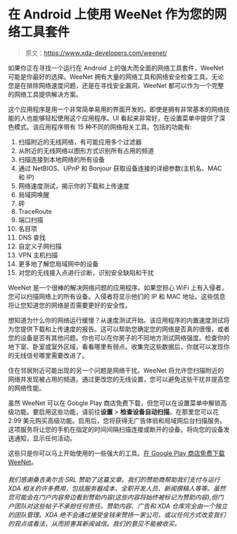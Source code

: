# 在 Android 上使用 WeeNet 作为您的网络工具套件

> 原文：<https://www.xda-developers.com/weenet/>

如果你正在寻找一个运行在 Android 上的强大而全面的网络工具套件，WeeNet 可能是你最好的选择。WeeNet 拥有大量的网络工具和网络安全检查工具。无论您是在排除网络速度问题，还是在寻找安全漏洞，WeeNet 都可以作为一个完整的网络工具提供解决方案。

这个应用程序是用一个非常简单易用的界面开发的。即使是拥有非常基本的网络技能的人也能够轻松使用这个应用程序。UI 看起来非常好，在设置菜单中提供了深色模式。该应用程序带有 15 种不同的网络相关工具。包括的功能有:

1.  扫描附近的无线网络，有可能应用多个过滤器
2.  从附近的无线网络以图形方式识别所有占用的频道
3.  扫描连接到本地网络的所有设备
4.  通过 NetBIOS、UPnP 和 Bonjour 获取设备连接的详细参数(主机名、MAC 和 IP)
5.  网络速度测试，揭示你的下载和上传速度
6.  局域网唤醒
7.  砰
8.  TraceRoute
9.  端口扫描
10.  名目项
11.  DNS 查找
12.  自定义子网扫描
13.  VPN 主机扫描
14.  更多地了解您局域网中的设备
15.  对您的无线接入点进行诊断，识别安全缺陷和干扰

WeeNet 是一个很棒的解决网络问题的应用程序。如果您担心 WiFi 上有入侵者，您可以扫描网络上的所有设备。入侵者将显示他们的 IP 和 MAC 地址。这些信息将让您知道您的网络是否需要更好的安全性。

想知道为什么你的网络运行缓慢？从速度测试开始。该应用程序的内置速度测试将为您提供下载和上传速度的报告。这可以帮助您确定您的网络是否真的很慢，或者您的设备是否有其他问题。你也可以在你房子的不同地方测试网络强度。检查你的地下室、卧室或室外区域，看看哪里有弱点。收集完这些数据后，你就可以发现你的无线信号哪里需要改进了。

住在邻居附近可能出现的另一个问题是网络干扰。WeeNet 将允许您扫描附近的网络并发现被占用的频道。通过更改您的无线设置，您可以避免这些干扰并提高您的网络性能。

虽然 WeeNet 可以在 Google Play 商店免费下载，但您可以在设置菜单中解锁高级功能。要启用这些功能，请前往**设置** > **检查设备自动扫描**，在那里您可以花 2.99 美元购买高级功能。启用后，您将获得无广告体验和局域网后台扫描服务。这项服务将让您的手机在指定的时间间隔扫描连接或断开的设备。将向您的设备发送通知，显示任何活动。

这些只是你可以马上开始使用的一些强大的工具。[在 Google Play 商店免费下载 WeeNet](https://play.google.com/store/apps/details?id=com.sangiorgisrl.wifimanagertool)。

###### 我们感谢桑吉奥尔吉·SRL 赞助了这篇文章。我们的赞助商帮助我们支付与运行 XDA 相关的许多费用，包括服务器成本、全职开发人员、新闻撰稿人等等。虽然您可能会在门户内容旁边看到赞助内容(这些内容将始终被标记为赞助内容),但门户团队对这些帖子不承担任何责任。赞助内容、广告和 XDA 仓库完全由一个独立的团队管理。XDA 绝不会通过接受金钱来赞扬一家公司，或以任何方式改变我们的观点或看法，从而损害其新闻诚信。我们的意见不能被收买。